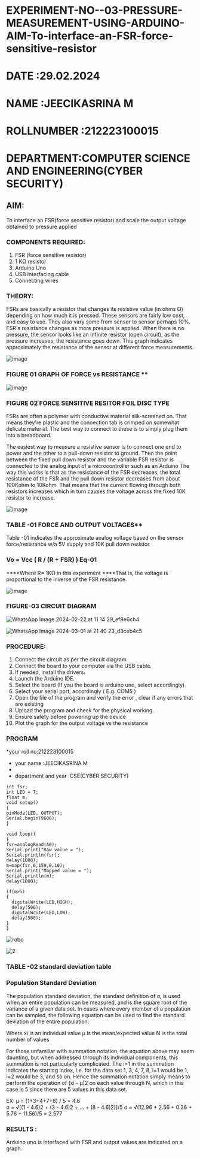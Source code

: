 # EXPERIMENT-NO--03-PRESSURE-MEASUREMENT-USING-ARDUINO-AIM-To-interface-an-FSR-force-sensitive-resistor

# DATE :29.02.2024
# NAME :JEECIKASRINA M
# ROLLNUMBER :212223100015
# DEPARTMENT:COMPUTER SCIENCE AND ENGINEERING(CYBER SECURITY)

## AIM: 
To interface an FSR(force sensitive resistor) and scale the output voltage obtained to pressure applied 
 
### COMPONENTS REQUIRED:
1.	FSR  (force sensitive resistor)
2.	1 KΩ resistor 
3.	Arduino Uno 
4.	USB Interfacing cable 
5.	Connecting wires 


### THEORY: 
FSRs are basically a resistor that changes its resistive value (in ohms Ω) depending on how much it is pressed. These sensors are fairly low cost, and easy to use. They also vary some from sensor to sensor perhaps 10%. FSR's resistance changes as more pressure is applied. When there is no pressure, the sensor looks like an infinite resistor (open circuit), as the pressure increases, the resistance goes down. This graph indicates approximately the resistance of the sensor at different force measurements.
 

![image](https://user-images.githubusercontent.com/36288975/163532939-d6888ae1-4068-4d83-86a7-fc4c32d5179e.png)

### FIGURE 01 GRAPH OF FORCE vs RESISTANCE **




![image](https://user-images.githubusercontent.com/36288975/163532957-82d57567-a1c3-48c5-8a87-7ea66d6fca49.png)




### FIGURE 02 FORCE SENSITIVE RESITOR FOIL DISC TYPE  

FSRs are often a polymer with conductive material silk-screened on. That means they're plastic and the connection tab is crimped on somewhat delicate material. The best way to connect to these is to simply plug them into a breadboard.

The easiest way to measure a resistive sensor is to connect one end to power and the other to a pull-down resistor to ground. Then the point between the fixed pull down resistor and the variable FSR resistor is connected to the analog input of a microcontroller such as an Arduino The way this works is that as the resistance of the FSR decreases, the total resistance of the FSR and the pull down resistor decreases from about 100Kohm to 10Kohm. That means that the current flowing through both resistors increases which in turn causes the voltage across the fixed 10K resistor to increase.

 ![image](https://user-images.githubusercontent.com/36288975/163532972-2b909551-12c9-485d-adb1-d1e988d557bd.png)

### TABLE -01 FORCE AND OUTPUT VOLTAGES**
	
  Table -01 indicates the approximate analog voltage based on the sensor force/resistance w/a 5V supply and 10K pull down resistor.

### Vo = Vcc ( R / (R + FSR) )								Eq-01

****Where R= 1KΩ in this experiment 
****That is, the voltage is proportional to the inverse of the FSR resistance.










![image](https://user-images.githubusercontent.com/36288975/163532979-a2a5cb5c-f495-442c-843e-bebb82737a35.png)



### FIGURE-03 CIRCUIT DIAGRAM
![WhatsApp Image 2024-02-22 at 11 14 29_ef9e6cb4](https://github.com/Jeecikasrina23013947/EXPERIMENT-NO--04-PRESSURE-MEASUREMENT-USING-ARDUINO-AIM-To-interface-an-FSR-force-sensitive-resist/assets/148515300/d2fb0665-1418-4ce4-bc46-8221b9c67a9f)

![WhatsApp Image 2024-03-01 at 21 40 23_d3ceb4c5](https://github.com/Jeecikasrina23013947/EXPERIMENT-NO--04-PRESSURE-MEASUREMENT-USING-ARDUINO-AIM-To-interface-an-FSR-force-sensitive-resist/assets/148515300/4ecd5d28-4dba-491f-bff1-734a461b5365)


### PROCEDURE:
1.	Connect the circuit as per the circuit diagram 
2.	Connect the board to your computer via the USB cable.
3.	If needed, install the drivers.
4.	Launch the Arduino IDE.
5.	Select the board (If you the board is arduino uno, select accordingly).
6.	Select your serial port, accordingly ( E.g. COM5 )
7.	Open the file of the program  and verify the error , clear if any errors that are existing 
8.	Upload the program and check for the physical working. 
9.	Ensure safety before powering up the device 
10.	Plot the graph for the output voltage vs the resistance 


### PROGRAM 
 *your roll no:212223100015
 * your name :JEECIKASRINA M
 * 
 * department and year :CSE(CYBER SECURITY)

 ```
 int fsr;
int LED = 7;
float m;
void setup()
{
 pinMode(LED, OUTPUT);
 Serial.begin(9600);
}

void loop()
{
 fsr=analogRead(A0);
 Serial.print("Raw value = ");
 Serial.println(fsr);
 delay(1000);
 m=map(fsr,0,159,0,10);
 Serial.print("Mapped value = ");
 Serial.println(m);
 delay(1000);
 
 if(m>5)
 {
   digitalWrite(LED,HIGH);
   delay(500);
   digitalWrite(LED,LOW);
   delay(500);
 }
}
 
```


![robo](https://github.com/Jeecikasrina23013947/EXPERIMENT-NO--04-PRESSURE-MEASUREMENT-USING-ARDUINO-AIM-To-interface-an-FSR-force-sensitive-resist/assets/148515300/16d28b2a-999f-432e-8079-52ff2c1be969)


![2](https://github.com/Jeecikasrina23013947/EXPERIMENT-NO--04-PRESSURE-MEASUREMENT-USING-ARDUINO-AIM-To-interface-an-FSR-force-sensitive-resist/assets/148515300/1931f05d-7f26-4b8f-a6d2-b9ada9942110)


### TABLE -02 standard deviation table 
### Population Standard Deviation
The population standard deviation, the standard definition of σ, is used when an entire population can be measured, and is the square root of the variance of a given data set. In cases where every member of a population can be sampled, the following equation can be used to find the standard deviation of the entire population:



Where
xi is an individual value
μ is the mean/expected value
N is the total number of values

For those unfamiliar with summation notation, the equation above may seem daunting, but when addressed through its individual components, this summation is not particularly complicated. The i=1 in the summation indicates the starting index, i.e. for the data set 1, 3, 4, 7, 8, i=1 would be 1, i=2 would be 3, and so on. Hence the summation notation simply means to perform the operation of (xi - μ)2 on each value through N, which in this case is 5 since there are 5 values in this data set.

EX:           μ = (1+3+4+7+8) / 5 = 4.6        
σ = √[(1 - 4.6)2 + (3 - 4.6)2 + ... + (8 - 4.6)2)]/5
σ = √(12.96 + 2.56 + 0.36 + 5.76 + 11.56)/5 = 2.577



### RESULTS :

Arduino uno is interfaced with FSR and output values are indicated on a graph.
